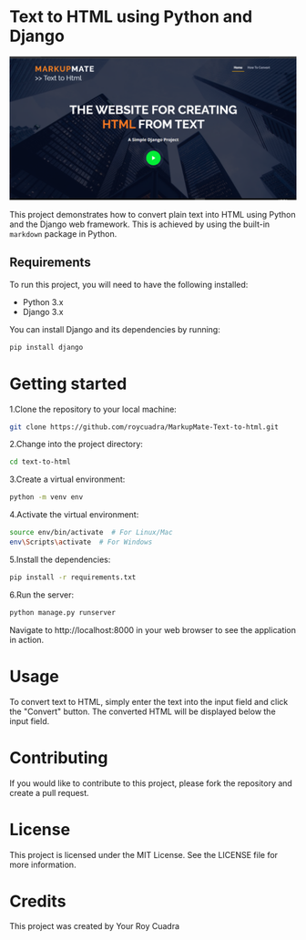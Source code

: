 # Text to HTML using Python and Django

![Text to HTML](https://github.com/roycuadra/MarkupMate-Text-to-html/blob/main/Annotation%202023-05-02%20162110.png)

This project demonstrates how to convert plain text into HTML using Python and the Django web framework. This is achieved by using the built-in `markdown` package in Python.

## Requirements

To run this project, you will need to have the following installed:

- Python 3.x
- Django 3.x

You can install Django and its dependencies by running:

```bash
pip install django
```
# Getting started
1.Clone the repository to your local machine:

```bash
git clone https://github.com/roycuadra/MarkupMate-Text-to-html.git
```
2.Change into the project directory:
```bash
cd text-to-html
```
3.Create a virtual environment:
```bash
python -m venv env
```
4.Activate the virtual environment:
```bash
source env/bin/activate  # For Linux/Mac
env\Scripts\activate  # For Windows
```
5.Install the dependencies:
```bash
pip install -r requirements.txt
```
6.Run the server:

```bash
python manage.py runserver
```
Navigate to http://localhost:8000 in your web browser to see the application in action.

# Usage
To convert text to HTML, simply enter the text into the input field and click the "Convert" button. The converted HTML will be displayed below the input field.

# Contributing
If you would like to contribute to this project, please fork the repository and create a pull request.

# License
This project is licensed under the MIT License. See the LICENSE file for more information.

# Credits
This project was created by Your Roy Cuadra

